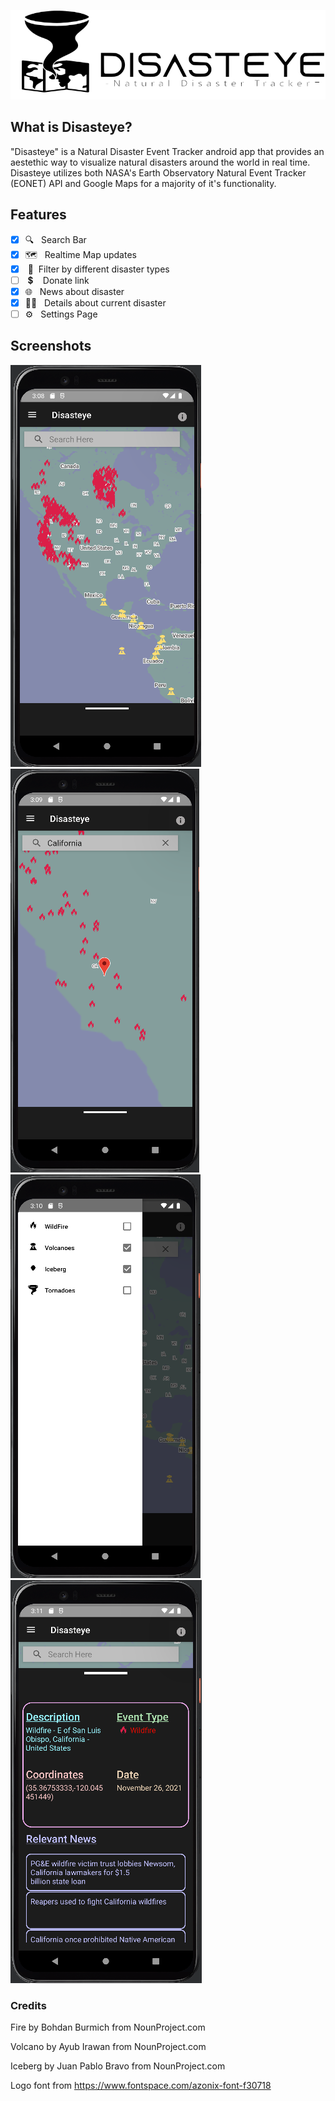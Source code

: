 ![](images/Disasteye_Logo_Trim.png)

## What is Disasteye?
"Disasteye" is a Natural Disaster Event Tracker android app that provides an aestethic way to visualize natural disasters around the world in real time. Disasteye utilizes both NASA's Earth Observatory Natural Event Tracker (EONET) API and Google Maps for a majority of it's functionality. 

## Features
- [x] 🔍&nbsp;&nbsp;&nbsp;Search Bar
- [x] 🗺&nbsp;&nbsp;&nbsp;Realtime Map updates
- [x] &nbsp;🚩&nbsp;&nbsp;Filter by different disaster types
- [ ] &nbsp;💲&nbsp;&nbsp;&nbsp;&nbsp;Donate link
- [x] 🌐&nbsp;&nbsp;&nbsp;News about disaster
- [x] 🕵️‍♂️&nbsp;&nbsp;&nbsp;Details about current disaster
- [ ] ⚙&nbsp;&nbsp;&nbsp;Settings Page

## Screenshots
![](images/Disasteye_SS_1.png)![](images/Disasteye_SS_2_2.0.png)![](images/Disasteye_SS_3_2.0.png)![](images/Disasteye_SS_4_2.0.png)

### Credits
Fire by Bohdan Burmich from NounProject.com

Volcano by Ayub Irawan from NounProject.com

Iceberg by Juan Pablo Bravo from NounProject.com

Logo font from https://www.fontspace.com/azonix-font-f30718
